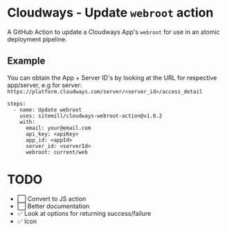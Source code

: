# Cloudways - Update `webroot` action
A GitHub Action to update a Cloudways App's `webroot` for use in an atomic deployment pipeline.

## Example

You can obtain the App + Server ID's by looking at the URL for respective app/server, e.g for server: `https://platform.cloudways.com/server/<server_id>/access_detail`

```
steps:
  - name: Update webroot
    uses: sitemill/cloudways-webroot-action@v1.0.2
    with:
      email: your@email.com
      api_key: <apiKey>
      app_id: <appId>
      server_id: <serverId>
      webroot: current/web
```

# TODO

- ⬜ Convert to JS action
- ⬜️ Better documentation
- ✅ Look at options for returning success/failure
- ✅️ Icon